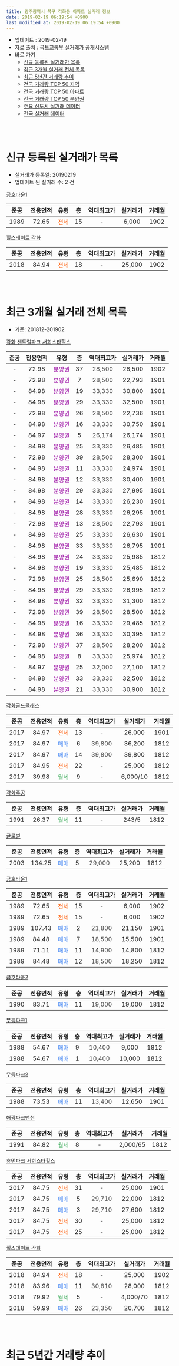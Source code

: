 ```yaml
---
title: 광주광역시 북구 각화동 아파트 실거래 정보
date: 2019-02-19 06:19:54 +0900
last_modified_at: 2019-02-19 06:19:54 +0900
---
```


* 업데이트 : 2019-02-19
* 자료 출처 : [국토교통부 실거래가 공개시스템](http://rt.molit.go.kr)
* 바로 가기
    * [신규 등록된 실거래가 목록](#신규-등록된-실거래가-목록)
    * [최근 3개월 실거래 전체 목록](#최근-3개월-실거래-전체-목록)
    * [최근 5년간 거래량 추이](#최근-5년간-거래량-추이)
    * [전국 거래량 TOP 50 지역](https://ayogom.github.io/apt-trade-info/최근-3개월-전국에서-가장-거래가-많이-발생한-지역)
    * [전국 거래량 TOP 50 아파트](https://ayogom.github.io/apt-trade-info/최근-3개월-전국에서-가장-거래가-많이-발생한-아파트)
    * [전국 거래량 TOP 50 분양권](https://ayogom.github.io/apt-trade-info/최근-3개월-전국에서-가장-거래가-많이-발생한-분양권)
    * [주요 신도시 실거래 데이터](https://ayogom.github.io/apt-trade-info/주요-신도시)
    * [전국 실거래 데이터](https://ayogom.github.io/apt-trade-info/전국)
<br>
 
<br>

# 신규 등록된 실거래가 목록
* 실거래가 등록일: 20190219
* 업데이트 된 실거래 수: 2 건


[금호타운1](https://search.naver.com/search.naver?query=%EA%B4%91%EC%A3%BC%EA%B4%91%EC%97%AD%EC%8B%9C+%EB%B6%81%EA%B5%AC+%EA%B0%81%ED%99%94%EB%8F%99+%EA%B8%88%ED%98%B8%ED%83%80%EC%9A%B41)

|준공|전용면적|유형|층|역대최고가|실거래가|거래월|
|:---:|:---:|:---:|:---:|:---:|:---:|:---:|
|1989|72.65|<span style="color:#ff5a00">전세</span>|15|<span style="color:#444444">-</span>|6,000|1902|

[힐스테이트 각화](https://search.naver.com/search.naver?query=%EA%B4%91%EC%A3%BC%EA%B4%91%EC%97%AD%EC%8B%9C+%EB%B6%81%EA%B5%AC+%EA%B0%81%ED%99%94%EB%8F%99+%ED%9E%90%EC%8A%A4%ED%85%8C%EC%9D%B4%ED%8A%B8+%EA%B0%81%ED%99%94)

|준공|전용면적|유형|층|역대최고가|실거래가|거래월|
|:---:|:---:|:---:|:---:|:---:|:---:|:---:|
|2018|84.94|<span style="color:#ff5a00">전세</span>|18|<span style="color:#444444">-</span>|25,000|1902|


<br>
 
<br>

# 최근 3개월 실거래 전체 목록
* 기준: 201812-201902


[각화 센트럴파크 서희스타힐스](https://search.naver.com/search.naver?query=%EA%B4%91%EC%A3%BC%EA%B4%91%EC%97%AD%EC%8B%9C+%EB%B6%81%EA%B5%AC+%EA%B0%81%ED%99%94%EB%8F%99+%EA%B0%81%ED%99%94+%EC%84%BC%ED%8A%B8%EB%9F%B4%ED%8C%8C%ED%81%AC+%EC%84%9C%ED%9D%AC%EC%8A%A4%ED%83%80%ED%9E%90%EC%8A%A4)

|준공|전용면적|유형|층|역대최고가|실거래가|거래월|
|:---:|:---:|:---:|:---:|:---:|:---:|:---:|
|-|72.98|<span style="color:#9C11A5">분양권</span>|37|<span style="color:#444444">28,500</span>|28,500|1902|
|-|72.98|<span style="color:#9C11A5">분양권</span>|7|<span style="color:#444444">28,500</span>|22,793|1901|
|-|84.98|<span style="color:#9C11A5">분양권</span>|19|<span style="color:#444444">33,330</span>|30,800|1901|
|-|84.98|<span style="color:#9C11A5">분양권</span>|29|<span style="color:#444444">33,330</span>|32,500|1901|
|-|72.98|<span style="color:#9C11A5">분양권</span>|26|<span style="color:#444444">28,500</span>|22,736|1901|
|-|84.98|<span style="color:#9C11A5">분양권</span>|16|<span style="color:#444444">33,330</span>|30,750|1901|
|-|84.97|<span style="color:#9C11A5">분양권</span>|5|<span style="color:#444444">26,174</span>|26,174|1901|
|-|84.98|<span style="color:#9C11A5">분양권</span>|25|<span style="color:#444444">33,330</span>|26,485|1901|
|-|72.98|<span style="color:#9C11A5">분양권</span>|39|<span style="color:#444444">28,500</span>|28,300|1901|
|-|84.98|<span style="color:#9C11A5">분양권</span>|11|<span style="color:#444444">33,330</span>|24,974|1901|
|-|84.98|<span style="color:#9C11A5">분양권</span>|12|<span style="color:#444444">33,330</span>|30,400|1901|
|-|84.98|<span style="color:#9C11A5">분양권</span>|29|<span style="color:#444444">33,330</span>|27,995|1901|
|-|84.98|<span style="color:#9C11A5">분양권</span>|14|<span style="color:#444444">33,330</span>|26,230|1901|
|-|84.98|<span style="color:#9C11A5">분양권</span>|28|<span style="color:#444444">33,330</span>|26,295|1901|
|-|72.98|<span style="color:#9C11A5">분양권</span>|13|<span style="color:#444444">28,500</span>|22,793|1901|
|-|84.98|<span style="color:#9C11A5">분양권</span>|25|<span style="color:#444444">33,330</span>|26,630|1901|
|-|84.98|<span style="color:#9C11A5">분양권</span>|33|<span style="color:#444444">33,330</span>|26,795|1901|
|-|84.98|<span style="color:#9C11A5">분양권</span>|24|<span style="color:#444444">33,330</span>|25,985|1812|
|-|84.98|<span style="color:#9C11A5">분양권</span>|19|<span style="color:#444444">33,330</span>|25,485|1812|
|-|72.98|<span style="color:#9C11A5">분양권</span>|25|<span style="color:#444444">28,500</span>|25,690|1812|
|-|84.98|<span style="color:#9C11A5">분양권</span>|29|<span style="color:#444444">33,330</span>|26,995|1812|
|-|84.98|<span style="color:#9C11A5">분양권</span>|32|<span style="color:#444444">33,330</span>|31,300|1812|
|-|72.98|<span style="color:#9C11A5">분양권</span>|39|<span style="color:#444444">28,500</span>|28,500|1812|
|-|84.98|<span style="color:#9C11A5">분양권</span>|16|<span style="color:#444444">33,330</span>|29,485|1812|
|-|84.98|<span style="color:#9C11A5">분양권</span>|36|<span style="color:#444444">33,330</span>|30,395|1812|
|-|72.98|<span style="color:#9C11A5">분양권</span>|37|<span style="color:#444444">28,500</span>|28,200|1812|
|-|84.98|<span style="color:#9C11A5">분양권</span>|8|<span style="color:#444444">33,330</span>|25,974|1812|
|-|84.97|<span style="color:#9C11A5">분양권</span>|25|<span style="color:#444444">32,000</span>|27,100|1812|
|-|84.98|<span style="color:#9C11A5">분양권</span>|33|<span style="color:#444444">33,330</span>|32,500|1812|
|-|84.98|<span style="color:#9C11A5">분양권</span>|21|<span style="color:#444444">33,330</span>|30,900|1812|

[각화골드클래스](https://search.naver.com/search.naver?query=%EA%B4%91%EC%A3%BC%EA%B4%91%EC%97%AD%EC%8B%9C+%EB%B6%81%EA%B5%AC+%EA%B0%81%ED%99%94%EB%8F%99+%EA%B0%81%ED%99%94%EA%B3%A8%EB%93%9C%ED%81%B4%EB%9E%98%EC%8A%A4)

|준공|전용면적|유형|층|역대최고가|실거래가|거래월|
|:---:|:---:|:---:|:---:|:---:|:---:|:---:|
|2017|84.97|<span style="color:#ff5a00">전세</span>|13|<span style="color:#444444">-</span>|26,000|1901|
|2017|84.97|<span style="color:#4285f3">매매</span>|6|<span style="color:#444444">39,800</span>|36,200|1812|
|2017|84.97|<span style="color:#4285f3">매매</span>|14|<span style="color:#444444">39,800</span>|39,800|1812|
|2017|84.95|<span style="color:#ff5a00">전세</span>|22|<span style="color:#444444">-</span>|25,000|1812|
|2017|39.98|<span style="color:#34a853">월세</span>|9|<span style="color:#444444">-</span>|6,000/10|1812|

[각화주공](https://search.naver.com/search.naver?query=%EA%B4%91%EC%A3%BC%EA%B4%91%EC%97%AD%EC%8B%9C+%EB%B6%81%EA%B5%AC+%EA%B0%81%ED%99%94%EB%8F%99+%EA%B0%81%ED%99%94%EC%A3%BC%EA%B3%B5)

|준공|전용면적|유형|층|역대최고가|실거래가|거래월|
|:---:|:---:|:---:|:---:|:---:|:---:|:---:|
|1991|26.37|<span style="color:#34a853">월세</span>|11|<span style="color:#444444">-</span>|243/5|1812|

[글로벌](https://search.naver.com/search.naver?query=%EA%B4%91%EC%A3%BC%EA%B4%91%EC%97%AD%EC%8B%9C+%EB%B6%81%EA%B5%AC+%EA%B0%81%ED%99%94%EB%8F%99+%EA%B8%80%EB%A1%9C%EB%B2%8C)

|준공|전용면적|유형|층|역대최고가|실거래가|거래월|
|:---:|:---:|:---:|:---:|:---:|:---:|:---:|
|2003|134.25|<span style="color:#4285f3">매매</span>|5|<span style="color:#444444">29,000</span>|25,200|1812|

[금호타운1](https://search.naver.com/search.naver?query=%EA%B4%91%EC%A3%BC%EA%B4%91%EC%97%AD%EC%8B%9C+%EB%B6%81%EA%B5%AC+%EA%B0%81%ED%99%94%EB%8F%99+%EA%B8%88%ED%98%B8%ED%83%80%EC%9A%B41)

|준공|전용면적|유형|층|역대최고가|실거래가|거래월|
|:---:|:---:|:---:|:---:|:---:|:---:|:---:|
|1989|72.65|<span style="color:#ff5a00">전세</span>|15|<span style="color:#444444">-</span>|6,000|1902|
|1989|72.65|<span style="color:#ff5a00">전세</span>|15|<span style="color:#444444">-</span>|6,000|1902|
|1989|107.43|<span style="color:#4285f3">매매</span>|2|<span style="color:#444444">21,800</span>|21,150|1901|
|1989|84.48|<span style="color:#4285f3">매매</span>|7|<span style="color:#444444">18,500</span>|15,500|1901|
|1989|71.11|<span style="color:#4285f3">매매</span>|11|<span style="color:#444444">14,900</span>|14,800|1812|
|1989|84.48|<span style="color:#4285f3">매매</span>|12|<span style="color:#444444">18,500</span>|18,250|1812|


<script async src="//pagead2.googlesyndication.com/pagead/js/adsbygoogle.js"></script>
<!-- 기본 -->
<ins class="adsbygoogle"
     style="display:block"
     data-ad-client="ca-pub-2446590836940007"
     data-ad-slot="1659523306"
     data-ad-format="auto"
     data-full-width-responsive="true"></ins>
<script>
(adsbygoogle = window.adsbygoogle || []).push({});
</script>


[금호타운2](https://search.naver.com/search.naver?query=%EA%B4%91%EC%A3%BC%EA%B4%91%EC%97%AD%EC%8B%9C+%EB%B6%81%EA%B5%AC+%EA%B0%81%ED%99%94%EB%8F%99+%EA%B8%88%ED%98%B8%ED%83%80%EC%9A%B42)

|준공|전용면적|유형|층|역대최고가|실거래가|거래월|
|:---:|:---:|:---:|:---:|:---:|:---:|:---:|
|1990|83.71|<span style="color:#4285f3">매매</span>|11|<span style="color:#444444">19,000</span>|19,000|1812|

[무등파크1](https://search.naver.com/search.naver?query=%EA%B4%91%EC%A3%BC%EA%B4%91%EC%97%AD%EC%8B%9C+%EB%B6%81%EA%B5%AC+%EA%B0%81%ED%99%94%EB%8F%99+%EB%AC%B4%EB%93%B1%ED%8C%8C%ED%81%AC1)

|준공|전용면적|유형|층|역대최고가|실거래가|거래월|
|:---:|:---:|:---:|:---:|:---:|:---:|:---:|
|1988|54.67|<span style="color:#4285f3">매매</span>|9|<span style="color:#444444">10,400</span>|9,000|1812|
|1988|54.67|<span style="color:#4285f3">매매</span>|1|<span style="color:#444444">10,400</span>|10,000|1812|

[무등파크2](https://search.naver.com/search.naver?query=%EA%B4%91%EC%A3%BC%EA%B4%91%EC%97%AD%EC%8B%9C+%EB%B6%81%EA%B5%AC+%EA%B0%81%ED%99%94%EB%8F%99+%EB%AC%B4%EB%93%B1%ED%8C%8C%ED%81%AC2)

|준공|전용면적|유형|층|역대최고가|실거래가|거래월|
|:---:|:---:|:---:|:---:|:---:|:---:|:---:|
|1988|73.53|<span style="color:#4285f3">매매</span>|11|<span style="color:#444444">13,400</span>|12,650|1901|

[해광파크맨션](https://search.naver.com/search.naver?query=%EA%B4%91%EC%A3%BC%EA%B4%91%EC%97%AD%EC%8B%9C+%EB%B6%81%EA%B5%AC+%EA%B0%81%ED%99%94%EB%8F%99+%ED%95%B4%EA%B4%91%ED%8C%8C%ED%81%AC%EB%A7%A8%EC%85%98)

|준공|전용면적|유형|층|역대최고가|실거래가|거래월|
|:---:|:---:|:---:|:---:|:---:|:---:|:---:|
|1991|84.82|<span style="color:#34a853">월세</span>|8|<span style="color:#444444">-</span>|2,000/65|1812|

[휴먼파크 서희스타힐스](https://search.naver.com/search.naver?query=%EA%B4%91%EC%A3%BC%EA%B4%91%EC%97%AD%EC%8B%9C+%EB%B6%81%EA%B5%AC+%EA%B0%81%ED%99%94%EB%8F%99+%ED%9C%B4%EB%A8%BC%ED%8C%8C%ED%81%AC+%EC%84%9C%ED%9D%AC%EC%8A%A4%ED%83%80%ED%9E%90%EC%8A%A4)

|준공|전용면적|유형|층|역대최고가|실거래가|거래월|
|:---:|:---:|:---:|:---:|:---:|:---:|:---:|
|2017|84.75|<span style="color:#ff5a00">전세</span>|31|<span style="color:#444444">-</span>|25,000|1901|
|2017|84.75|<span style="color:#4285f3">매매</span>|5|<span style="color:#444444">29,710</span>|22,000|1812|
|2017|84.75|<span style="color:#4285f3">매매</span>|3|<span style="color:#444444">29,710</span>|27,600|1812|
|2017|84.75|<span style="color:#ff5a00">전세</span>|30|<span style="color:#444444">-</span>|25,000|1812|
|2017|84.75|<span style="color:#ff5a00">전세</span>|25|<span style="color:#444444">-</span>|25,000|1812|

[힐스테이트 각화](https://search.naver.com/search.naver?query=%EA%B4%91%EC%A3%BC%EA%B4%91%EC%97%AD%EC%8B%9C+%EB%B6%81%EA%B5%AC+%EA%B0%81%ED%99%94%EB%8F%99+%ED%9E%90%EC%8A%A4%ED%85%8C%EC%9D%B4%ED%8A%B8+%EA%B0%81%ED%99%94)

|준공|전용면적|유형|층|역대최고가|실거래가|거래월|
|:---:|:---:|:---:|:---:|:---:|:---:|:---:|
|2018|84.94|<span style="color:#ff5a00">전세</span>|18|<span style="color:#444444">-</span>|25,000|1902|
|2018|83.96|<span style="color:#4285f3">매매</span>|11|<span style="color:#444444">30,810</span>|28,000|1812|
|2018|79.92|<span style="color:#34a853">월세</span>|5|<span style="color:#444444">-</span>|4,000/70|1812|
|2018|59.99|<span style="color:#4285f3">매매</span>|26|<span style="color:#444444">23,350</span>|20,700|1812|


<br>
 
<br>

# 최근 5년간 거래량 추이


<div style="width:100%;">
    <canvas id="deal_progress" height="200"></canvas>
</div>

<script>
new Chart(document.getElementById("deal_progress"), {
    type: 'line',
    data: {
        labels: ['201402','201403','201404','201405','201406','201407','201408','201409','201410','201411','201412','201501','201502','201503','201504','201505','201506','201507','201508','201509','201510','201511','201512','201601','201602','201603','201604','201605','201606','201607','201608','201609','201610','201611','201612','201701','201702','201703','201704','201705','201706','201707','201708','201709','201710','201711','201712','201801','201802','201803','201804','201805','201806','201807','201808','201809','201810','201811','201812','201901','201902'],
        datasets: [{
            label: '매매',
            pointRadius: 1,
            data: [12, 10, 10, 7, 9, 5, 8, 14, 5, 5, 7, 7, 7, 5, 10, 3, 7, 8, 8, 8, 11, 7, 6, 10, 9, 12, 7, 9, 9, 8, 9, 9, 5, 5, 8, 6, 7, 11, 9, 12, 15, 13, 11, 10, 13, 12, 7, 141, 69, 83, 74, 57, 28, 52, 57, 66, 90, 19, 25, 19, 1],
            borderColor: "rgba(255, 201, 14, 1)",
            backgroundColor: "rgba(255, 201, 14, 0.5)",
            fill: false,
            lineTension: 0
        },{
            label: '전월세',
            pointRadius: 1,
            data: [2, 0, 1, 2, 2, 3, 1, 1, 1, 2, 1, 1, 3, 1, 1, 2, 5, 0, 3, 4, 0, 1, 0, 4, 6, 2, 4, 2, 3, 0, 2, 1, 1, 2, 1, 1, 2, 4, 1, 3, 10, 28, 34, 21, 17, 18, 54, 68, 35, 26, 12, 6, 6, 14, 28, 37, 31, 15, 7, 2, 3],
            borderColor: "rgba(0, 141, 185, 1)",
            backgroundColor: "rgba(0, 141, 185, 0.5)",
            fill: false,
            lineTension: 0
        }
        ]
    },
    options: {
        responsive: true,
        title: {
            display: false
        },
        tooltips: {
            mode: 'index',
            intersect: false
        },
        hover: {
            mode: 'nearest',
            intersect: true
        },
        scales: {
            xAxes: [{
                display: true,
                scaleLabel: {
                    display: true,
                    labelString: '년/월'
                }
            }],
            yAxes: [{
                display: true,
                ticks: {
                    suggestedMin: 0,
                },
                scaleLabel: {
                    display: true,
                    labelString: '실거래 수'
                }
            }]
        }
    }
});

</script>


<br>
 
<br>

